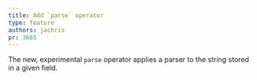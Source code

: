 ```yaml
---
title: Add `parse` operator
type: feature
authors: jachris
pr: 3665
---
```


The new, experimental `parse` operator applies a parser to the string stored in
a given field.
